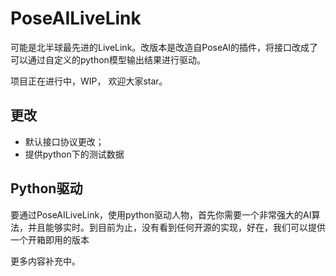 # PoseAILiveLink

可能是北半球最先进的LiveLink。改版本是改造自PoseAI的插件，将接口改成了可以通过自定义的python模型输出结果进行驱动。

项目正在进行中，WIP， 欢迎大家star。

## 更改

- 默认接口协议更改；
- 提供python下的测试数据
  

## Python驱动

要通过PoseAILiveLink，使用python驱动人物，首先你需要一个非常强大的AI算法，并且能够实时。到目前为止，没有看到任何开源的实现，好在，我们可以提供一个开箱即用的版本

更多内容补充中。


